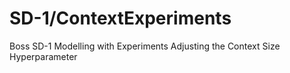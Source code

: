 # SD-1/ContextExperiments
Boss SD-1 Modelling with Experiments Adjusting the Context Size Hyperparameter